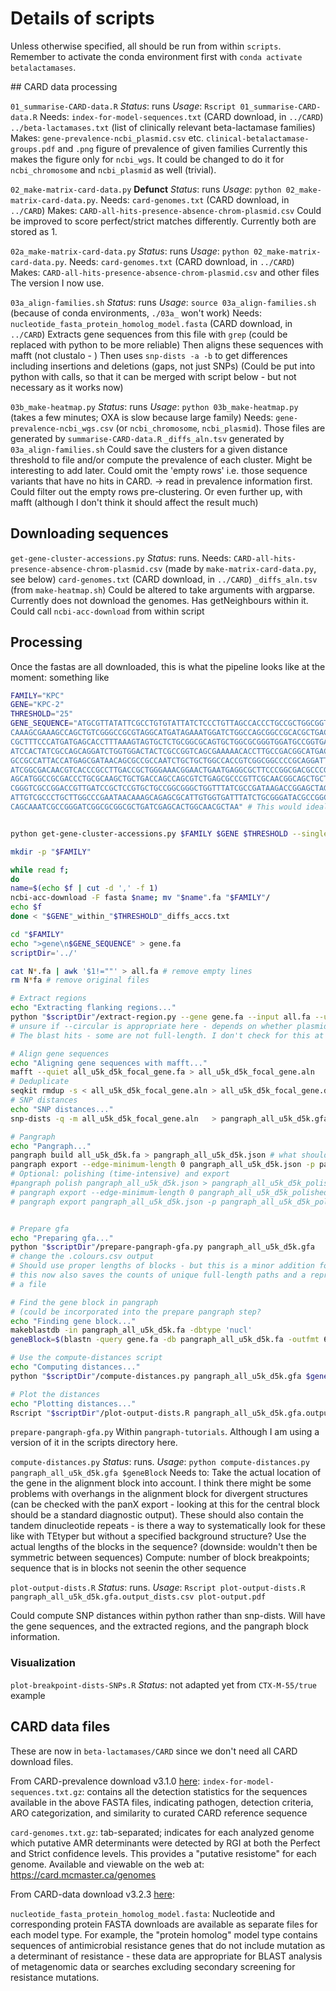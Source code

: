 # Details of scripts

Unless otherwise specified, all should be run from within `scripts`.
Remember to activate the conda environment first with `conda activate betalactamases`.

## CARD data processing

`01_summarise-CARD-data.R`
_Status_: runs
_Usage_: `Rscript 01_summarise-CARD-data.R`
Needs: `index-for-model-sequences.txt` (CARD download, in `../CARD`)
      `../beta-lactamases.txt` (list of clinically relevant beta-lactamase families)
Makes: `gene-prevalence-ncbi_plasmid.csv` etc.
    `clinical-betalactamase-groups.pdf` and `.png` figure of prevalence of given families
Currently this makes the figure only for `ncbi_wgs`. It could be changed to do it for `ncbi_chromosome` and `ncbi_plasmid` as well (trivial).

`02_make-matrix-card-data.py`
**Defunct**
_Status_: runs
_Usage_: `python 02_make-matrix-card-data.py`.
Needs: `card-genomes.txt` (CARD download, in `../CARD`)
Makes: `CARD-all-hits-presence-absence-chrom-plasmid.csv`
Could be improved to score perfect/strict matches differently. Currently both are stored as 1.

`02a_make-matrix-card-data.py`
_Status_: runs
_Usage_: `python 02_make-matrix-card-data.py`.
Needs: `card-genomes.txt` (CARD download, in `../CARD`)
Makes: `CARD-all-hits-presence-absence-chrom-plasmid.csv` and other files
The version I now use.

`03a_align-families.sh`
_Status_: runs
_Usage_: `source 03a_align-families.sh` (because of conda environments, `./03a_` won't work)
Needs: `nucleotide_fasta_protein_homolog_model.fasta` (CARD download, in `../CARD`)
Extracts gene sequences from this file with `grep` (could be replaced with python to be more reliable)
Then aligns these sequences with mafft (not clustalo - )
Then uses `snp-dists -a -b` to get differences including insertions and deletions (gaps, not just SNPs)
(Could be put into python with calls, so that it can be merged with script below - but not necessary as it works now)

`03b_make-heatmap.py`
_Status_: runs
_Usage_: `python 03b_make-heatmap.py` (takes a few minutes; OXA is slow because large family)
Needs: `gene-prevalence-ncbi_wgs.csv` (or `ncbi_chromosome`, `ncbi_plasmid`). Those files are generated by `summarise-CARD-data.R`
`_diffs_aln.tsv` generated by `03a_align-families.sh`
Could save the clusters for a given distance threshold to file and/or compute the prevalence of each cluster. Might be interesting to add later.
Could omit the 'empty rows' i.e. those sequence variants that have no hits in CARD.
-> read in prevalence information first. Could filter out the empty rows pre-clustering. Or even further up, with mafft (although I don't think it should affect the result much)

## Downloading sequences

`get-gene-cluster-accessions.py`
_Status_: runs.
Needs:
`CARD-all-hits-presence-absence-chrom-plasmid.csv` (made by `make-matrix-card-data.py`, see below)
`card-genomes.txt` (CARD download, in `../CARD`)
`_diffs_aln.tsv` (from `make-heatmap.sh`)
Could be altered to take arguments with argparse.
Currently does not download the genomes.
Has getNeighbours within it.
Could call `ncbi-acc-download` from within script

## Processing

Once the fastas are all downloaded, this is what the pipeline looks like at the moment: something like

```bash
FAMILY="KPC"
GENE="KPC-2"
THRESHOLD="25"
GENE_SEQUENCE="ATGCGTTATATTCGCCTGTGTATTATCTCCCTGTTAGCCACCCTGCCGCTGGCGGTACACGCCAGCCCGCAGCCGCTTGAGCAAATTAAA
CAAAGCGAAAGCCAGCTGTCGGGCCGCGTAGGCATGATAGAAATGGATCTGGCCAGCGGCCGCACGCTGACCGCCTGGCGCGCCGATGAA
CGCTTTCCCATGATGAGCACCTTTAAAGTAGTGCTCTGCGGCGCAGTGCTGGCGCGGGTGGATGCCGGTGACGAACAGCTGGAGCGAAAG
ATCCACTATCGCCAGCAGGATCTGGTGGACTACTCGCCGGTCAGCGAAAAACACCTTGCCGACGGCATGACGGTCGGCGAACTCTGCGCC
GCCGCCATTACCATGAGCGATAACAGCGCCGCCAATCTGCTGCTGGCCACCGTCGGCGGCCCCGCAGGATTGACTGCCTTTTTGCGCGAG
ATCGGCGACAACGTCACCCGCCTTGACCGCTGGGAAACGGAACTGAATGAGGCGCTTCCCGGCGACGCCCGCGACACCACTACCCCGGCC
AGCATGGCCGCGACCCTGCGCAAGCTGCTGACCAGCCAGCGTCTGAGCGCCCGTTCGCAACGGCAGCTGCTGCAGTGGATGGTGGACGAT
CGGGTCGCCGGACCGTTGATCCGCTCCGTGCTGCCGGCGGGCTGGTTTATCGCCGATAAGACCGGAGCTAGCAAGCGGGGTGCGCGCGGG
ATTGTCGCCCTGCTTGGCCCGAATAACAAAGCAGAGCGCATTGTGGTGATTTATCTGCGGGATACGCCGGCGAGCATGGCCGAGCGAAAT
CAGCAAATCGCCGGGATCGGCGCGGCGCTGATCGAGCACTGGCAACGCTAA" # This would ideally be obtained from CARD programmatically - I have the data somewhere


python get-gene-cluster-accessions.py $FAMILY $GENE $THRESHOLD --singlehits

mkdir -p "$FAMILY"

while read f;                    
do
name=$(echo $f | cut -d ',' -f 1)
ncbi-acc-download -F fasta $name; mv "$name".fa "$FAMILY"/
echo $f
done < "$GENE"_within_"$THRESHOLD"_diffs_accs.txt

cd "$FAMILY"
echo ">gene\n$GENE_SEQUENCE" > gene.fa
scriptDir='../'

cat N*.fa | awk '$1!=""' > all.fa # remove empty lines
rm N*fa # remove original files

# Extract regions
echo "Extracting flanking regions..."
python "$scriptDir"/extract-region.py --gene gene.fa --input all.fa --upstream 5000 --downstream 5000 --complete --output all_u5k_d5k
# unsure if --circular is appropriate here - depends on whether plasmids and chromosomes can be trusted to be circular  
# The blast hits - some are not full-length. I don't check for this at the moment. It seems it could be caused by issues the with gap penalty etc parameters of blast. If one requests --complete, then there is an implicit check because the extracted regions must be equal to gene_length + flanking_regions

# Align gene sequences  
echo "Aligning gene sequences with mafft..."
mafft --quiet all_u5k_d5k_focal_gene.fa > all_u5k_d5k_focal_gene.aln
# Deduplicate
seqkit rmdup -s < all_u5k_d5k_focal_gene.aln > all_u5k_d5k_focal_gene.dedup.aln -D all_u5k_d5k_focal_gene.dedup.txt
# SNP distances  
echo "SNP distances..."
snp-dists -q -m all_u5k_d5k_focal_gene.aln   > pangraph_all_u5k_d5k.gfa.gene.snps.tsv   

# Pangraph
echo "Pangraph..."
pangraph build all_u5k_d5k.fa > pangraph_all_u5k_d5k.json # what should the minimum block size be?
pangraph export --edge-minimum-length 0 pangraph_all_u5k_d5k.json -p pangraph_all_u5k_d5k  -o ./
# Optional: polishing (time-intensive) and export
#pangraph polish pangraph_all_u5k_d5k.json > pangraph_all_u5k_d5k_polished.json
# pangraph export --edge-minimum-length 0 pangraph_all_u5k_d5k_polished.json -p pangraph_all_u5k_d5k_polished  -o ./
# pangraph export pangraph_all_u5k_d5k.json -p pangraph_all_u5k_d5k_polished  -o ./ --export-panX --no-export-gfa


# Prepare gfa
echo "Preparing gfa..."
python "$scriptDir"/prepare-pangraph-gfa.py pangraph_all_u5k_d5k.gfa
# change the .colours.csv output
# Should use proper lengths of blocks - but this is a minor addition for once the pipeline is done.
# this now also saves the counts of unique full-length paths and a representative of the most frequent path to 
# a file

# Find the gene block in pangraph  
# (could be incorporated into the prepare pangraph step?
echo "Finding gene block..."
makeblastdb -in pangraph_all_u5k_d5k.fa -dbtype 'nucl'
geneBlock=$(blastn -query gene.fa -db pangraph_all_u5k_d5k.fa -outfmt 6 | cut -f 2)

# Use the compute-distances script
echo "Computing distances..."
python "$scriptDir"/compute-distances.py pangraph_all_u5k_d5k.gfa $geneBlock

# Plot the distances  
echo "Plotting distances..."
Rscript "$scriptDir"/plot-output-dists.R pangraph_all_u5k_d5k.gfa.output_dists.csv pangraph_all_u5k_d5k.gfa.most_frequent_path_representative.txt all_u5k_d5k_focal_gene.dedup.txt 
```

`prepare-pangraph-gfa.py`
Within `pangraph-tutorials`. Although I am using a version of it in the scripts directory here.

`compute-distances.py`
_Status_: runs.
_Usage_: `python compute-distances.py pangraph_all_u5k_d5k.gfa $geneBlock`
Needs to:
Take the actual location of the gene in the alignment block into account. I think there might be some problems with overhangs in the alignment block for divergent structures (can be checked with the panX export - looking at this for the central block should be a standard diagnostic output). These should also contain the tandem dinucleotide repeats - is there a way to systematically look for these like with TEtyper but without a specified background structure?
Use the actual lengths of the blocks in the sequence? (downside: wouldn't then be symmetric between sequences)
Compute: number of block breakpoints; sequence that is in blocks not seenin the other sequence


`plot-output-dists.R`
_Status_: runs.
_Usage_: `Rscript plot-output-dists.R pangraph_all_u5k_d5k.gfa.output_dists.csv plot-output.pdf`

Could compute SNP distances within python rather than snp-dists.
Will have the gene sequences, and the extracted regions, and the pangraph block information.

### Visualization

`plot-breakpoint-dists-SNPs.R`
_Status_: not adapted yet from `CTX-M-55/true` example

## CARD data files

These are now in `beta-lactamases/CARD` since we don't need all CARD download files.

From CARD-prevalence download v3.1.0 [here](https://card.mcmaster.ca/download/6/prevalence-v3.1.0.tar.bz2):
`index-for-model-sequences.txt.gz`: contains all the detection statistics for the
sequences available in the above FASTA files, indicating pathogen, detection criteria,
ARO categorization, and similarity to curated CARD reference sequence

`card-genomes.txt.gz`: tab-separated; indicates for each analyzed genome which putative AMR
determinants were detected by RGI at both the Perfect and Strict confidence levels. This
provides a "putative resistome"  for each genome. Available and viewable on the web at:
 https://card.mcmaster.ca/genomes

From CARD-data download v3.2.3 [here](https://card.mcmaster.ca/download/0/broadstreet-v3.2.3.tar.bz2):

`nucleotide_fasta_protein_homolog_model.fasta`: Nucleotide and corresponding protein FASTA downloads are available as separate files for each model type.  For example, the "protein homolog" model type contains sequences of antimicrobial resistance genes that do not include mutation as a determinant of resistance - these data are appropriate for BLAST analysis of metagenomic data or searches excluding secondary screening for resistance mutations.
